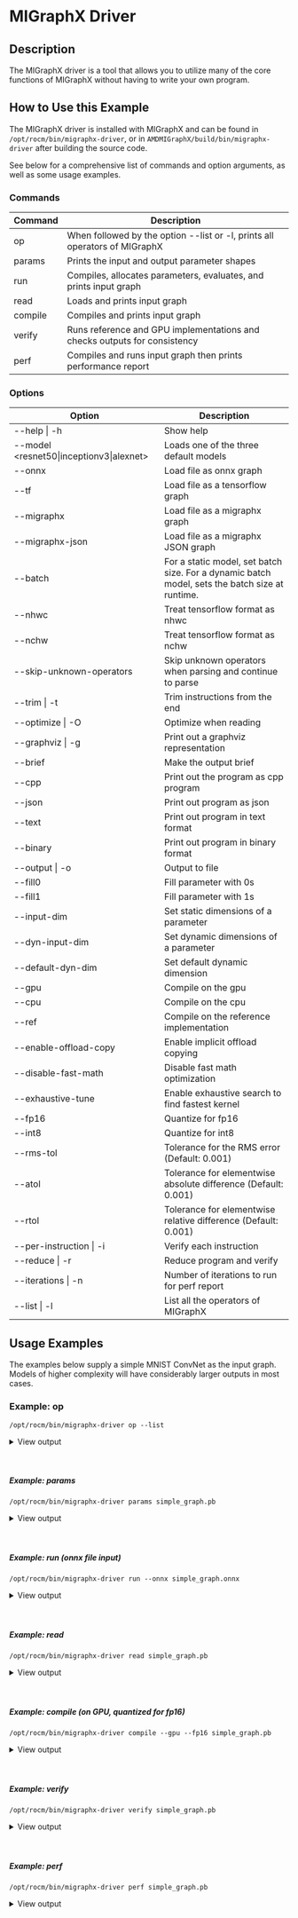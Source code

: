 # MIGraphX Driver

## Description

The MIGraphX driver is a tool that allows you to utilize many of the core functions of MIGraphX without having to write your own program.

## How to Use this Example

The MIGraphX driver is installed with MIGraphX and can be found in `/opt/rocm/bin/migraphx-driver`, or in `AMDMIGraphX/build/bin/migraphx-driver` after building the source code.

See below for a comprehensive list of commands and option arguments, as well as some usage examples.

### Commands

| Command | Description                                                                |
| ------- | -------------------------------------------------------------------------- |
| op      | When followed by the option --list or -l, prints all operators of MIGraphX |
| params  | Prints the input and output parameter shapes                               |
| run     | Compiles, allocates parameters, evaluates, and prints input graph          |
| read    | Loads and prints input graph                                               |
| compile | Compiles and prints input graph                                            |
| verify  | Runs reference and GPU implementations and checks outputs for consistency  |
| perf    | Compiles and runs input graph then prints performance report               |

### Options

| Option                                   | Description                                               |
| ---------------------------------------- | --------------------------------------------------------- |
| --help \| -h                             | Show help                                                 |
| --model <resnet50\|inceptionv3\|alexnet> | Loads one of the three default models                     |
| --onnx                                   | Load file as onnx graph                                   |
| --tf                                     | Load file as a tensorflow graph                           |
| --migraphx                               | Load file as a migraphx graph                             |
| --migraphx-json                          | Load file as a migraphx JSON graph                        |
| --batch                                  | For a static model, set batch size. For a dynamic batch model, sets the batch size at runtime.|
| --nhwc                                   | Treat tensorflow format as nhwc                           |
| --nchw                                   | Treat tensorflow format as nchw                           |
| --skip-unknown-operators                 | Skip unknown operators when parsing and continue to parse |
| --trim \| -t                             | Trim instructions from the end                            |
| --optimize \| -O                         | Optimize when reading                                     |
| --graphviz \| -g                         | Print out a graphviz representation                       |
| --brief                                  | Make the output brief                                     |
| --cpp                                    | Print out the program as cpp program                      |
| --json                                   | Print out program as json                                 |
| --text                                   | Print out program in text format                          |
| --binary                                 | Print out program in binary format                        |
| --output \| -o                           | Output to file                                            |
| --fill0                                  | Fill parameter with 0s                                    |
| --fill1                                  | Fill parameter with 1s                                    |
| --input-dim                              | Set static dimensions of a parameter                      |
| --dyn-input-dim                          | Set dynamic dimensions of a parameter                     |
| --default-dyn-dim                        | Set default dynamic dimension                             |
| --gpu                                    | Compile on the gpu                                        |
| --cpu                                    | Compile on the cpu                                        |
| --ref                                    | Compile on the reference implementation                   |
| --enable-offload-copy                    | Enable implicit offload copying                           |
| --disable-fast-math                      | Disable fast math optimization                            |
| --exhaustive-tune                        | Enable exhaustive search to find fastest kernel           |
| --fp16                                   | Quantize for fp16                                         |
| --int8                                   | Quantize for int8                                         |
| --rms-tol                                | Tolerance for the RMS error (Default: 0.001)              |
| --atol                                   | Tolerance for elementwise absolute difference (Default: 0.001) |
| --rtol                                   | Tolerance for elementwise relative difference (Default: 0.001) |
| --per-instruction \| -i                  | Verify each instruction                                   |
| --reduce \| -r                           | Reduce program and verify                                 |
| --iterations \| -n                       | Number of iterations to run for perf report               |
| --list \| -l                             | List all the operators of MIGraphX                        |

## Usage Examples

The examples below supply a simple MNIST ConvNet as the input graph. Models of higher complexity will have considerably larger outputs in most cases.

### Example: op

```
/opt/rocm/bin/migraphx-driver op --list
```

<details>
<summary>View output</summary>

```
@literal
@param
@return
abs
acos
acosh
add
argmax
argmin
as_shape
asin
asinh
atan
atanh
batch_norm_inference
broadcast
capture
ceil
check_context::migraphx::gpu::context
clip
concat
contiguous
convert
convolution
cos
cosh
deconvolution
div
dot
elu
equal
erf
exp
flatten
floor
gather
gpu::abs
gpu::acos
gpu::acosh
gpu::add
gpu::add_clip
gpu::add_gelu
gpu::add_gelu_new
gpu::add_relu
gpu::add_tanh
gpu::argmax
gpu::argmin
gpu::asin
gpu::asinh
gpu::atan
gpu::atanh
gpu::batch_norm_inference
gpu::ceil
gpu::clip
gpu::concat
gpu::contiguous
gpu::conv_bias
gpu::conv_bias_relu
gpu::convert
gpu::convolution
gpu::cos
gpu::cosh
gpu::deconv
gpu::div
gpu::elu
gpu::equal
gpu::erf
gpu::exp
gpu::floor
gpu::gather
gpu::gelu
gpu::gelu_new
gpu::gemm
gpu::greater
gpu::layernorm
gpu::leaky_relu
gpu::less
gpu::log
gpu::logsoftmax
gpu::lrn
gpu::max
gpu::min
gpu::mul
gpu::mul_add
gpu::mul_add_relu
gpu::pad
gpu::pooling
gpu::pow
gpu::prelu
gpu::quant_convolution
gpu::quant_gemm
gpu::recip
gpu::record_event
gpu::reduce_max
gpu::reduce_mean
gpu::reduce_min
gpu::reduce_prod
gpu::reduce_sum
gpu::relu
gpu::rnn_var_sl_last_output
gpu::rnn_var_sl_shift_output
gpu::rnn_var_sl_shift_sequence
gpu::round
gpu::rsqrt
gpu::set_stream
gpu::sigmoid
gpu::sign
gpu::sin
gpu::sinh
gpu::softmax
gpu::sqdiff
gpu::sqrt
gpu::sub
gpu::tan
gpu::tanh
gpu::triadd
gpu::triadd_clip
gpu::triadd_relu
gpu::triadd_sigmoid
gpu::triadd_tanh
gpu::wait_event
greater
gru
hip::allocate
hip::copy
hip::copy_from_gpu
hip::copy_to_gpu
hip::hip_allocate_memory
hip::hip_copy_literal
identity
im2col
leaky_relu
less
load
log
logsoftmax
lrn
lstm
max
min
mul
multibroadcast
neg
outline
pad
pooling
pow
prelu
quant_convolution
quant_dot
recip
reduce_max
reduce_mean
reduce_min
reduce_prod
reduce_sum
ref::batch_norm_inference
ref::convolution
ref::deconvolution
ref::dot
ref::elu
ref::im2col
ref::leaky_relu
ref::logsoftmax
ref::lrn
ref::op
ref::pad
ref::pooling_average
ref::pooling_max
ref::quant_convolution
ref::rnn_var_sl_last_output
ref::softmax
relu
reshape
rnn
rnn_last_cell_output
rnn_last_hs_output
rnn_var_sl_last_output
rnn_var_sl_shift_output
rnn_var_sl_shift_sequence
round
rsqrt
scalar
sigmoid
sign
sin
sinh
slice
softmax
sqdiff
sqrt
squeeze
sub
tan
tanh
transpose
undefined
unknown:
unsqueeze
```

</details>
<br/><br/>

##### Example: params

```
/opt/rocm/bin/migraphx-driver params simple_graph.pb 
```

<details>
<summary>View output</summary>

```
Reading: simple_graph.pb
x: float_type, {1, 28, 28}, {784, 28, 1}
```

</details>
<br/><br/>

##### Example: run (onnx file input)

```
/opt/rocm/bin/migraphx-driver run --onnx simple_graph.onnx
```

<details>
<summary>View output</summary>

```
Compiling ... 
Reading: simple_graph.onnx
@0 = check_context::migraphx::gpu::context -> float_type, {}, {}
@1 = hip::hip_allocate_memory[shape=float_type, {256}, {1},id=scratch] -> float_type, {256}, {1}
@2 = hip::hip_copy_literal[id=@literal:1] -> float_type, {784, 128}, {128, 1}
x:0 = @param:x:0 -> float_type, {1, 28, 28}, {784, 28, 1}
@3 = reshape[dims={-1, 784}](x:0) -> float_type, {1, 784}, {784, 1}
@4 = load[offset=0,end=512](@1) -> float_type, {1, 128}, {128, 1}
@5 = gpu::gemm[alpha=1,beta=0](@3,@2,@4) -> float_type, {1, 128}, {128, 1}
@6 = hip::hip_copy_literal[id=@literal:0] -> float_type, {128}, {1}
@7 = hip::hip_copy_literal[id=@literal:2] -> float_type, {10}, {1}
@8 = hip::hip_copy_literal[id=@literal:3] -> float_type, {128, 10}, {10, 1}
@9 = multibroadcast[output_lens={1, 128}](@6) -> float_type, {1, 128}, {0, 1}
@10 = load[offset=512,end=1024](@1) -> float_type, {1, 128}, {128, 1}
@11 = gpu::add_relu(@5,@9,@10) -> float_type, {1, 128}, {128, 1}
@12 = load[offset=0,end=40](@1) -> float_type, {1, 10}, {10, 1}
@13 = gpu::gemm[alpha=1,beta=0](@11,@8,@12) -> float_type, {1, 10}, {10, 1}
@14 = multibroadcast[output_lens={1, 10}](@7) -> float_type, {1, 10}, {0, 1}
@15 = load[offset=40,end=80](@1) -> float_type, {1, 10}, {10, 1}
@16 = gpu::add(@13,@14,@15) -> float_type, {1, 10}, {10, 1}
#output_0 = @param:#output_0 -> float_type, {1, 10}, {10, 1}
@17 = gpu::softmax[axis=1](@16,#output_0) -> float_type, {1, 10}, {10, 1}
@18 = @return(@17)

Allocating params ... 
@0 = check_context::migraphx::gpu::context -> float_type, {}, {}
@1 = hip::hip_allocate_memory[shape=float_type, {256}, {1},id=scratch] -> float_type, {256}, {1}
@2 = hip::hip_copy_literal[id=@literal:1] -> float_type, {784, 128}, {128, 1}
x:0 = @param:x:0 -> float_type, {1, 28, 28}, {784, 28, 1}
@3 = reshape[dims={-1, 784}](x:0) -> float_type, {1, 784}, {784, 1}
@4 = load[offset=0,end=512](@1) -> float_type, {1, 128}, {128, 1}
@5 = gpu::gemm[alpha=1,beta=0](@3,@2,@4) -> float_type, {1, 128}, {128, 1}
@6 = hip::hip_copy_literal[id=@literal:0] -> float_type, {128}, {1}
@7 = hip::hip_copy_literal[id=@literal:2] -> float_type, {10}, {1}
@8 = hip::hip_copy_literal[id=@literal:3] -> float_type, {128, 10}, {10, 1}
@9 = multibroadcast[output_lens={1, 128}](@6) -> float_type, {1, 128}, {0, 1}
@10 = load[offset=512,end=1024](@1) -> float_type, {1, 128}, {128, 1}
@11 = gpu::add_relu(@5,@9,@10) -> float_type, {1, 128}, {128, 1}
@12 = load[offset=0,end=40](@1) -> float_type, {1, 10}, {10, 1}
@13 = gpu::gemm[alpha=1,beta=0](@11,@8,@12) -> float_type, {1, 10}, {10, 1}
@14 = multibroadcast[output_lens={1, 10}](@7) -> float_type, {1, 10}, {0, 1}
@15 = load[offset=40,end=80](@1) -> float_type, {1, 10}, {10, 1}
@16 = gpu::add(@13,@14,@15) -> float_type, {1, 10}, {10, 1}
#output_0 = @param:#output_0 -> float_type, {1, 10}, {10, 1}
@17 = gpu::softmax[axis=1](@16,#output_0) -> float_type, {1, 10}, {10, 1}
@18 = @return(@17)
```

</details>
<br/><br/>

##### Example: read

```
/opt/rocm/bin/migraphx-driver read simple_graph.pb 
```

<details>
<summary>View output</summary>

```
Reading: simple_graph.pb
@0 = @literal{0.0136018, -0.0839988, 0.0375392, 0.0613085, -0.125795, 0.176185, 0.0761055, 0.0093384, -0.110057, -0.170587} -> float_type, {10}, {1}
@1 = @literal{ ... } -> float_type, {128, 10}, {10, 1}
@2 = @literal{ ... } -> float_type, {128}, {1}
@3 = @literal{ ... } -> float_type, {784, 128}, {128, 1}
@4 = @literal{-1, 784} -> int32_type, {2}, {1}
x = @param:x -> float_type, {1, 28, 28}, {784, 28, 1}
@5 = reshape[dims={-1, 784}](x) -> float_type, {1, 784}, {784, 1}
@6 = identity(@3) -> float_type, {784, 128}, {128, 1}
@7 = dot[alpha=1,beta=1](@5,@6) -> float_type, {1, 128}, {128, 1}
@8 = identity(@2) -> float_type, {128}, {1}
@9 = broadcast[axis=1,dims={1, 128}](@8) -> float_type, {1, 128}, {0, 1}
@10 = add(@7,@9) -> float_type, {1, 128}, {128, 1}
@11 = relu(@10) -> float_type, {1, 128}, {128, 1}
@12 = identity(@1) -> float_type, {128, 10}, {10, 1}
@13 = dot[alpha=1,beta=1](@11,@12) -> float_type, {1, 10}, {10, 1}
@14 = identity(@0) -> float_type, {10}, {1}
@15 = broadcast[axis=1,dims={1, 10}](@14) -> float_type, {1, 10}, {0, 1}
@16 = add(@13,@15) -> float_type, {1, 10}, {10, 1}
@17 = softmax[axis=1](@16) -> float_type, {1, 10}, {10, 1}
@18 = identity(@17) -> float_type, {1, 10}, {10, 1}
```

</details>
<br/><br/>

##### Example: compile (on GPU, quantized for fp16)

```
/opt/rocm/bin/migraphx-driver compile --gpu --fp16 simple_graph.pb
```

<details>
<summary>View output</summary>

```
Compiling ... 
Reading: simple_graph.pb
@0 = check_context::migraphx::gpu::context -> float_type, {}, {}
@1 = hip::hip_allocate_memory[shape=float_type, {456}, {1},id=scratch] -> float_type, {456}, {1}
@2 = hip::hip_copy_literal[id=@literal:0] -> half_type, {784, 128}, {128, 1}
@3 = load[offset=256,end=1824](@1) -> half_type, {1, 28, 28}, {784, 28, 1}
x = @param:x -> float_type, {1, 28, 28}, {784, 28, 1}
@4 = gpu::convert[target_type=1](x,@3) -> half_type, {1, 28, 28}, {784, 28, 1}
@5 = reshape[dims={-1, 784}](@4) -> half_type, {1, 784}, {784, 1}
@6 = load[offset=0,end=256](@1) -> half_type, {1, 128}, {128, 1}
@7 = gpu::gemm[alpha=1,beta=0](@5,@2,@6) -> half_type, {1, 128}, {128, 1}
@8 = hip::hip_copy_literal[id=@literal:2] -> half_type, {128, 10}, {10, 1}
@9 = hip::hip_copy_literal[id=@literal:1] -> half_type, {128}, {1}
@10 = hip::hip_copy_literal[id=@literal:3] -> half_type, {10}, {1}
@11 = load[offset=256,end=512](@1) -> half_type, {1, 128}, {128, 1}
@12 = broadcast[axis=1,dims={1, 128}](@9) -> half_type, {1, 128}, {0, 1}
@13 = gpu::add_relu(@7,@12,@11) -> half_type, {1, 128}, {128, 1}
@14 = load[offset=0,end=20](@1) -> half_type, {1, 10}, {10, 1}
@15 = gpu::gemm[alpha=1,beta=0](@13,@8,@14) -> half_type, {1, 10}, {10, 1}
@16 = broadcast[axis=1,dims={1, 10}](@10) -> half_type, {1, 10}, {0, 1}
@17 = load[offset=20,end=40](@1) -> half_type, {1, 10}, {10, 1}
@18 = gpu::add(@15,@16,@17) -> half_type, {1, 10}, {10, 1}
@19 = load[offset=0,end=20](@1) -> half_type, {1, 10}, {10, 1}
@20 = gpu::softmax[axis=1](@18,@19) -> half_type, {1, 10}, {10, 1}
output = @param:output -> float_type, {1, 10}, {10, 1}
@21 = gpu::convert[target_type=2](@20,output) -> float_type, {1, 10}, {10, 1}
```

</details>
<br/><br/>

##### Example: verify

```
/opt/rocm/bin/migraphx-driver verify simple_graph.pb
```

<details>
<summary>View output</summary>

```
Reading: simple_graph.pb
@0 = @literal{0.0136018, -0.0839988, 0.0375392, 0.0613085, -0.125795, 0.176185, 0.0761055, 0.0093384, -0.110057, -0.170587} -> float_type, {10}, {1}
@1 = @literal{ ... } -> float_type, {128, 10}, {10, 1}
@2 = @literal{ ... } -> float_type, {128}, {1}
@3 = @literal{ ... } -> float_type, {784, 128}, {128, 1}
@4 = @literal{-1, 784} -> int32_type, {2}, {1}
x = @param:x -> float_type, {1, 28, 28}, {784, 28, 1}
@5 = reshape[dims={-1, 784}](x) -> float_type, {1, 784}, {784, 1}
@6 = identity(@3) -> float_type, {784, 128}, {128, 1}
@7 = dot[alpha=1,beta=1](@5,@6) -> float_type, {1, 128}, {128, 1}
@8 = identity(@2) -> float_type, {128}, {1}
@9 = broadcast[axis=1,dims={1, 128}](@8) -> float_type, {1, 128}, {0, 1}
@10 = add(@7,@9) -> float_type, {1, 128}, {128, 1}
@11 = relu(@10) -> float_type, {1, 128}, {128, 1}
@12 = identity(@1) -> float_type, {128, 10}, {10, 1}
@13 = dot[alpha=1,beta=1](@11,@12) -> float_type, {1, 10}, {10, 1}
@14 = identity(@0) -> float_type, {10}, {1}
@15 = broadcast[axis=1,dims={1, 10}](@14) -> float_type, {1, 10}, {0, 1}
@16 = add(@13,@15) -> float_type, {1, 10}, {10, 1}
@17 = softmax[axis=1](@16) -> float_type, {1, 10}, {10, 1}
@18 = identity(@17) -> float_type, {1, 10}, {10, 1}

@0 = @literal{0.0136018, -0.0839988, 0.0375392, 0.0613085, -0.125795, 0.176185, 0.0761055, 0.0093384, -0.110057, -0.170587} -> float_type, {10}, {1}
@1 = @literal{ ... } -> float_type, {128, 10}, {10, 1}
@2 = @literal{ ... } -> float_type, {128}, {1}
@3 = @literal{ ... } -> float_type, {784, 128}, {128, 1}
@4 = @literal{-1, 784} -> int32_type, {2}, {1}
x = @param:x -> float_type, {1, 28, 28}, {784, 28, 1}
@5 = reshape[dims={-1, 784}](x) -> float_type, {1, 784}, {784, 1}
@6 = identity(@3) -> float_type, {784, 128}, {128, 1}
@7 = dot[alpha=1,beta=1](@5,@6) -> float_type, {1, 128}, {128, 1}
@8 = identity(@2) -> float_type, {128}, {1}
@9 = broadcast[axis=1,dims={1, 128}](@8) -> float_type, {1, 128}, {0, 1}
@10 = add(@7,@9) -> float_type, {1, 128}, {128, 1}
@11 = relu(@10) -> float_type, {1, 128}, {128, 1}
@12 = identity(@1) -> float_type, {128, 10}, {10, 1}
@13 = dot[alpha=1,beta=1](@11,@12) -> float_type, {1, 10}, {10, 1}
@14 = identity(@0) -> float_type, {10}, {1}
@15 = broadcast[axis=1,dims={1, 10}](@14) -> float_type, {1, 10}, {0, 1}
@16 = add(@13,@15) -> float_type, {1, 10}, {10, 1}
@17 = softmax[axis=1](@16) -> float_type, {1, 10}, {10, 1}
@18 = identity(@17) -> float_type, {1, 10}, {10, 1}

@0 = @literal{0.0136018, -0.0839988, 0.0375392, 0.0613085, -0.125795, 0.176185, 0.0761055, 0.0093384, -0.110057, -0.170587} -> float_type, {10}, {1}
@1 = @literal{ ... } -> float_type, {128, 10}, {10, 1}
@2 = @literal{ ... } -> float_type, {128}, {1}
@3 = @literal{ ... } -> float_type, {784, 128}, {128, 1}
x = @param:x -> float_type, {1, 28, 28}, {784, 28, 1}
@4 = ref::reshape[dims={-1, 784}](x) -> float_type, {1, 784}, {784, 1}
@5 = ref::identity(@3) -> float_type, {784, 128}, {128, 1}
@6 = ref::dot[alpha=1,beta=1](@4,@5) -> float_type, {1, 128}, {128, 1}
@7 = ref::identity(@2) -> float_type, {128}, {1}
@8 = ref::broadcast[axis=1,dims={1, 128}](@7) -> float_type, {1, 128}, {0, 1}
@9 = ref::contiguous(@8) -> float_type, {1, 128}, {128, 1}
@10 = ref::add(@6,@9) -> float_type, {1, 128}, {128, 1}
@11 = ref::relu(@10) -> float_type, {1, 128}, {128, 1}
@12 = ref::identity(@1) -> float_type, {128, 10}, {10, 1}
@13 = ref::dot[alpha=1,beta=1](@11,@12) -> float_type, {1, 10}, {10, 1}
@14 = ref::identity(@0) -> float_type, {10}, {1}
@15 = ref::broadcast[axis=1,dims={1, 10}](@14) -> float_type, {1, 10}, {0, 1}
@16 = ref::contiguous(@15) -> float_type, {1, 10}, {10, 1}
@17 = ref::add(@13,@16) -> float_type, {1, 10}, {10, 1}
@18 = ref::softmax[axis=1](@17) -> float_type, {1, 10}, {10, 1}
@19 = ref::identity(@18) -> float_type, {1, 10}, {10, 1}

@0 = check_context::migraphx::gpu::context -> float_type, {}, {}
@1 = hip::hip_allocate_memory[shape=float_type, {256}, {1},id=scratch] -> float_type, {256}, {1}
@2 = hip::hip_copy_literal[id=@literal:3] -> float_type, {784, 128}, {128, 1}
x = @param:x -> float_type, {1, 28, 28}, {784, 28, 1}
@3 = load[offset=0,end=512](@1) -> float_type, {1, 128}, {128, 1}
@4 = reshape[dims={-1, 784}](x) -> float_type, {1, 784}, {784, 1}
@5 = gpu::gemm[alpha=1,beta=0](@4,@2,@3) -> float_type, {1, 128}, {128, 1}
@6 = hip::hip_copy_literal[id=@literal:1] -> float_type, {128, 10}, {10, 1}
@7 = hip::hip_copy_literal[id=@literal:2] -> float_type, {128}, {1}
@8 = hip::hip_copy_literal[id=@literal:0] -> float_type, {10}, {1}
@9 = load[offset=512,end=1024](@1) -> float_type, {1, 128}, {128, 1}
@10 = broadcast[axis=1,dims={1, 128}](@7) -> float_type, {1, 128}, {0, 1}
@11 = gpu::add_relu(@5,@10,@9) -> float_type, {1, 128}, {128, 1}
@12 = load[offset=40,end=80](@1) -> float_type, {1, 10}, {10, 1}
@13 = gpu::gemm[alpha=1,beta=0](@11,@6,@12) -> float_type, {1, 10}, {10, 1}
@14 = load[offset=0,end=40](@1) -> float_type, {1, 10}, {10, 1}
@15 = broadcast[axis=1,dims={1, 10}](@8) -> float_type, {1, 10}, {0, 1}
@16 = gpu::add(@13,@15,@14) -> float_type, {1, 10}, {10, 1}
output = @param:output -> float_type, {1, 10}, {10, 1}
@17 = gpu::softmax[axis=1](@16,output) -> float_type, {1, 10}, {10, 1}
```

</details>
<br/><br/>

##### Example: perf

```
/opt/rocm/bin/migraphx-driver perf simple_graph.pb
```

<details>
<summary>View output</summary>

```
Compiling ... 
Reading: simple_graph.pb
@0 = check_context::migraphx::gpu::context -> float_type, {}, {}
@1 = hip::hip_allocate_memory[shape=float_type, {256}, {1},id=scratch] -> float_type, {256}, {1}
@2 = hip::hip_copy_literal[id=@literal:3] -> float_type, {784, 128}, {128, 1}
@3 = load[offset=0,end=512](@1) -> float_type, {1, 128}, {128, 1}
x = @param:x -> float_type, {1, 28, 28}, {784, 28, 1}
@4 = reshape[dims={-1, 784}](x) -> float_type, {1, 784}, {784, 1}
@5 = gpu::gemm[alpha=1,beta=0](@4,@2,@3) -> float_type, {1, 128}, {128, 1}
@6 = hip::hip_copy_literal[id=@literal:1] -> float_type, {128, 10}, {10, 1}
@7 = hip::hip_copy_literal[id=@literal:0] -> float_type, {10}, {1}
@8 = hip::hip_copy_literal[id=@literal:2] -> float_type, {128}, {1}
@9 = broadcast[axis=1,dims={1, 128}](@8) -> float_type, {1, 128}, {0, 1}
@10 = load[offset=512,end=1024](@1) -> float_type, {1, 128}, {128, 1}
@11 = gpu::add_relu(@5,@9,@10) -> float_type, {1, 128}, {128, 1}
@12 = load[offset=0,end=40](@1) -> float_type, {1, 10}, {10, 1}
@13 = gpu::gemm[alpha=1,beta=0](@11,@6,@12) -> float_type, {1, 10}, {10, 1}
@14 = broadcast[axis=1,dims={1, 10}](@7) -> float_type, {1, 10}, {0, 1}
@15 = load[offset=40,end=80](@1) -> float_type, {1, 10}, {10, 1}
@16 = gpu::add(@13,@14,@15) -> float_type, {1, 10}, {10, 1}
output = @param:output -> float_type, {1, 10}, {10, 1}
@17 = gpu::softmax[axis=1](@16,output) -> float_type, {1, 10}, {10, 1}

Allocating params ... 
Running performance report ... 
@0 = check_context::migraphx::gpu::context -> float_type, {}, {}: 0.00057782ms, 1%
@1 = hip::hip_allocate_memory[shape=float_type, {256}, {1},id=scratch] -> float_type, {256}, {1}: 0.000295ms, 1%
@2 = hip::hip_copy_literal[id=@literal:3] -> float_type, {784, 128}, {128, 1}: 0.00027942ms, 1%
@3 = load[offset=0,end=512](@1) -> float_type, {1, 128}, {128, 1}: 0.000232ms, 1%
x = @param:x -> float_type, {1, 28, 28}, {784, 28, 1}: 0.0003206ms, 1%
@4 = reshape[dims={-1, 784}](x) -> float_type, {1, 784}, {784, 1}: 0.00033842ms, 1%
@5 = gpu::gemm[alpha=1,beta=0](@4,@2,@3) -> float_type, {1, 128}, {128, 1}: 0.212592ms, 52%
@6 = hip::hip_copy_literal[id=@literal:1] -> float_type, {128, 10}, {10, 1}: 0.00085822ms, 1%
@7 = hip::hip_copy_literal[id=@literal:0] -> float_type, {10}, {1}: 0.000382ms, 1%
@8 = hip::hip_copy_literal[id=@literal:2] -> float_type, {128}, {1}: 0.0003486ms, 1%
@9 = broadcast[axis=1,dims={1, 128}](@8) -> float_type, {1, 128}, {0, 1}: 0.000299ms, 1%
@10 = load[offset=512,end=1024](@1) -> float_type, {1, 128}, {128, 1}: 0.000234ms, 1%
@11 = gpu::add_relu(@5,@9,@10) -> float_type, {1, 128}, {128, 1}: 0.0416597ms, 11%
@12 = load[offset=0,end=40](@1) -> float_type, {1, 10}, {10, 1}: 0.0007548ms, 1%
@13 = gpu::gemm[alpha=1,beta=0](@11,@6,@12) -> float_type, {1, 10}, {10, 1}: 0.0733071ms, 18%
@14 = broadcast[axis=1,dims={1, 10}](@7) -> float_type, {1, 10}, {0, 1}: 0.00088142ms, 1%
@15 = load[offset=40,end=80](@1) -> float_type, {1, 10}, {10, 1}: 0.000408ms, 1%
@16 = gpu::add(@13,@14,@15) -> float_type, {1, 10}, {10, 1}: 0.0410144ms, 10%
output = @param:output -> float_type, {1, 10}, {10, 1}: 0.0010222ms, 1%
@17 = gpu::softmax[axis=1](@16,output) -> float_type, {1, 10}, {10, 1}: 0.0385636ms, 10%

Summary:
gpu::gemm: 0.285899ms, 69%
gpu::add_relu: 0.0416597ms, 11%
gpu::add: 0.0410144ms, 10%
gpu::softmax: 0.0385636ms, 10%
hip::hip_copy_literal: 0.00186824ms, 1%
load: 0.0016288ms, 1%
@param: 0.0013428ms, 1%
broadcast: 0.00118042ms, 1%
check_context::migraphx::gpu::context: 0.00057782ms, 1%
reshape: 0.00033842ms, 1%
hip::hip_allocate_memory: 0.000295ms, 1%

Rate: 2866.1/sec
Total time: 0.348906ms
Total instructions time: 0.414369ms
Overhead time: 0.00348144ms, -0.0654627ms
Overhead: 1%, -19%
```

</details>
<br/><br/>
